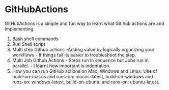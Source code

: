 # GitHubActions
GitHubActions is a simple and fun way to learn what Git hub actions are and implementing 
1. Bash shell commands
2. Run Shell script
3. Multi step Github actions -Adding value by logically organizing your workflows - If things fail its easier to troubleshoot the step.
4. Multi Job Github Actions - Steps run in sequence but Jobs run in parallel. - I learnt how important is indentation.
5. How you can run GitHub actions on Mac, Windows and Linux. Use of build-on-macos and runs-on: macos-latest, build-on-windows and runs-on: windows-latest, build-on-ubuntu and runs-on: ubuntu-latest. 
